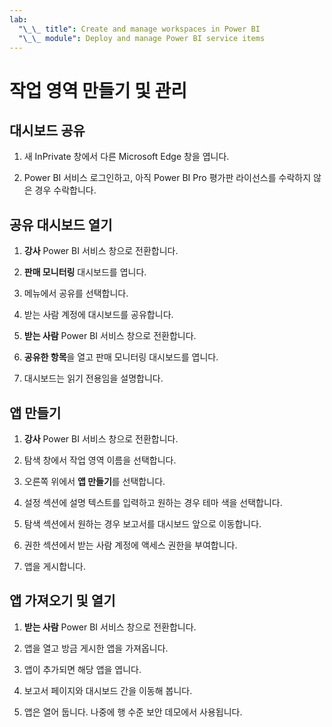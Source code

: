 ```yaml
---
lab:
  "\_\_ title": Create and manage workspaces in Power BI
  "\_\_ module": Deploy and manage Power BI service items
---
```


# 작업 영역 만들기 및 관리

## 대시보드 공유

1. 새 InPrivate 창에서 다른 Microsoft Edge 창을 엽니다.

1. Power BI 서비스 로그인하고, 아직 Power BI Pro 평가판 라이선스를 수락하지 않은 경우 수락합니다.

## 공유 대시보드 열기

1. **강사** Power BI 서비스 창으로 전환합니다.

1. **판매 모니터링** 대시보드를 엽니다.

1. 메뉴에서 공유를 선택합니다.

1. 받는 사람 계정에 대시보드를 공유합니다.

1. **받는 사람** Power BI 서비스 창으로 전환합니다.

1. **공유한 항목**을 열고 판매 모니터링 대시보드를 엽니다.

1. 대시보드는 읽기 전용임을 설명합니다.

## 앱 만들기

1. **강사** Power BI 서비스 창으로 전환합니다.

1. 탐색 창에서 작업 영역 이름을 선택합니다.

1. 오른쪽 위에서 **앱 만들기**를 선택합니다.

1. 설정 섹션에 설명 텍스트를 입력하고 원하는 경우 테마 색을 선택합니다.

1. 탐색 섹션에서 원하는 경우 보고서를 대시보드 앞으로 이동합니다.

1. 권한 섹션에서 받는 사람 계정에 액세스 권한을 부여합니다.

1. 앱을 게시합니다.

## 앱 가져오기 및 열기

1. **받는 사람** Power BI 서비스 창으로 전환합니다.

1. 앱을 열고 방금 게시한 앱을 가져옵니다.

1. 앱이 추가되면 해당 앱을 엽니다.

1. 보고서 페이지와 대시보드 간을 이동해 봅니다.

1. 앱은 열어 둡니다. 나중에 행 수준 보안 데모에서 사용됩니다.
